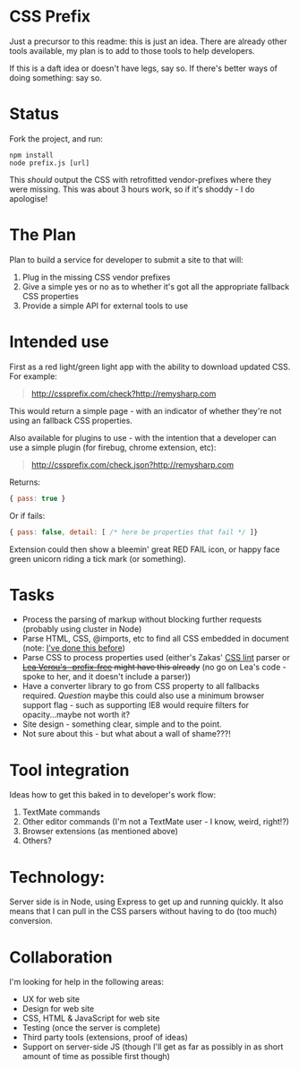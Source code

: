 # CSS Prefix

Just a precursor to this readme: this is just an idea. There are already other tools available, my plan is to add to those tools to help developers.

If this is a daft idea or doesn't have legs, say so. If there's better ways of doing something: say so.

# Status

Fork the project, and run:

    npm install
    node prefix.js [url]

This *should* output the CSS with retrofitted vendor-prefixes where they were missing. This was about 3 hours work, so if it's shoddy - I do apologise!

# The Plan

Plan to build a service for developer to submit a site to that will:

1. Plug in the missing CSS vendor prefixes
2. Give a simple yes or no as to whether it's got all the appropriate fallback CSS properties
3. Provide a simple API for external tools to use

# Intended use

First as a red light/green light app with the ability to download updated CSS. For example:

> http://cssprefix.com/check?http://remysharp.com

This would return a simple page - with an indicator of whether they're not using an fallback CSS properties.

Also available for plugins to use - with the intention that a developer can use a simple plugin (for firebug, chrome extension, etc):

> http://cssprefix.com/check.json?http://remysharp.com

Returns:

```js
{ pass: true }
```

Or if fails:

```js
{ pass: false, detail: [ /* here be properties that fail */ ]}
```

Extension could then show a bleemin' great RED FAIL icon, or happy face green unicorn riding a tick mark (or something).

# Tasks

- Process the parsing of markup without blocking further requests (probably using cluster in Node)
- Parse HTML, CSS, @imports, etc to find all CSS embedded in document (note: [I've done this before](https://github.com/remy/inliner))
- Parse CSS to process properties used (either's Zakas' [CSS lint]() parser or <del>[Lea Verou's -prefix-free](http://leaverou.github.com/prefixfree/) might have this already</del> (no go on Lea's code - spoke to her, and it doesn't include a parser))
- Have a converter library to go from CSS property to all fallbacks required. *Question* maybe this could also use a minimum browser support flag - such as supporting IE8 would require filters for opacity...maybe not worth it?
- Site design - something clear, simple and to the point.
- Not sure about this - but what about a wall of shame???!


# Tool integration

Ideas how to get this baked in to developer's work flow:

1. TextMate commands
2. Other editor commands (I'm not a TextMate user - I know, weird, right!?)
3. Browser extensions (as mentioned above)
4. Others?

# Technology:

Server side is in Node, using Express to get up and running quickly. It also means that I can pull in the CSS parsers without having to do (too much) conversion.

# Collaboration

I'm looking for help in the following areas:

- UX for web site
- Design for web site
- CSS, HTML & JavaScript for web site
- Testing (once the server is complete)
- Third party tools (extensions, proof of ideas)
- Support on server-side JS (though I'll get as far as possibly in as short amount of time as possible first though)
